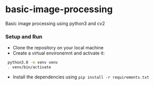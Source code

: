 # basic-image-processing
Basic image processing using python3 and cv2

### Setup and Run
- Clone the repository on your local machine
- Create a virtual environemnt and activate it:
 ```sh
  python3.8 -m venv venv
  . venv/bin/activate
  ```
- Install the dependencies using `pip install -r requirements.txt`
